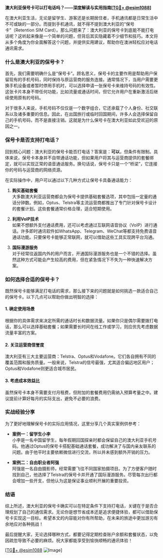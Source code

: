 **澳大利亚保号卡可以打电话吗？——深度解读与实用指南[[TG💪+ @esim1088](https://t.me/s/esim1088)]**

在澳大利亚生活，无论是留学生、游客还是长期居住者，手机通讯都是日常生活中不可或缺的一部分。而提到手机通讯，就不得不提到澳大利亚的“保号卡”（Retention SIM Card）。那么问题来了：澳大利亚的保号卡到底能不能打电话呢？这听起来像是一个简单的问题，但背后其实隐藏着不少细节和技巧。本文将从多个角度为你全面解答这个问题，并提供实用建议，帮助你在澳洲轻松应对电话通讯需求。

### 什么是澳大利亚的保号卡？

首先，我们需要明确什么是“保号卡”。顾名思义，保号卡的主要作用是帮助用户保留现有的手机号码，同时保持与原运营商的服务连接。通常情况下，当用户需要更换手机设备或者暂时停用手机时，可以选择申请一张保号卡来维持号码的有效性。这张卡片本身不带任何功能，比如流量或通话时间，但它允许用户在重新激活后继续使用原有的号码。

对于很多人来说，手机号码不仅仅是一个数字组合，它还承载了个人身份、社交联系以及诸多重要的信息。因此，在出国旅行或临时回国期间，许多人会选择保留自己的手机号码，而不是直接注销。这就是为什么保号卡在澳大利亚如此受欢迎的原因之一。

### 保号卡是否支持打电话？

回到核心问题：澳大利亚的保号卡能否打电话？答案是：**可以**，但条件有限制。具体来说，保号卡本身并不自带通话功能，但如果用户将其与运营商提供的套餐绑定，就可以实现正常的语音通话服务。换句话说，保号卡只是一个“桥梁”，它连接你的号码与运营商的网络资源。

在实际操作中，用户可以通过以下几种方式让保号卡具备通话能力：

1. **购买基础套餐**  
   大多数澳大利亚运营商都会为保号卡提供基础套餐选项，其中包括一定量的通话分钟数。例如，Optus、Telstra等主流运营商都推出了专门针对保号卡设计的套餐计划。这些套餐通常价格合理，适合短期使用。

2. **利用VoIP技术**  
   如果不想额外支付通话费用，还可以考虑通过互联网语音协议（VoIP）进行通话。许多即时通讯软件如WhatsApp、Telegram、WeChat等都支持免费语音通话功能。只要保号卡能够正常联网，就可以借助这些工具实现跨平台沟通。

3. **国际漫游服务**  
   对于经常往返国内外的用户而言，开通国际漫游服务也是一个不错的选择。虽然这种方式可能会产生较高的费用，但在紧急情况下不失为一种快速解决方案。

### 如何选择合适的保号卡？

既然保号卡能够满足打电话的需求，那么接下来的问题就是如何挑选一款适合自己的保号卡。以下几点可以帮助你做出明智的选择：

#### 1. 确定使用场景  
根据你的具体需求来决定所需的通话时长和数据流量。如果你只是偶尔需要拨打电话，那么可以选择基础套餐；如果需要长时间在线工作或学习，则应优先考虑数据流量丰富的方案。

#### 2. 关注运营商信誉度  
澳大利亚有三大主要运营商：Telstra、Optus和Vodafone。它们各自拥有不同的覆盖范围和服务质量。一般来说，Telstra的信号最强，尤其适合偏远地区用户；Optus和Vodafone则更适合城市居民。

#### 3. 考虑成本效益比  
虽然保号卡本身不需要支付月租费，但附加的套餐费用仍需纳入预算考量之中。建议提前计算好每月的实际支出，避免不必要的浪费。

### 实战经验分享

为了更好地理解保号卡的实际应用情况，这里分享几个真实案例供参考：

- **案例一：留学生小李**  
  小李是一名中国留学生，每年假期回国探亲时都会保留自己的澳大利亚手机号码。他通过Optus的保号卡搭配基础通话套餐，成功解决了与国内亲友联系的问题。由于他平时主要依赖微信进行交流，所以并未感到额外开销的压力。

- **案例二：自由职业者阿强**  
  阿强是一名自由摄影师，经常需要飞往不同国家拍摄项目。为了方便客户随时找到自己，他选择了Telstra的保号卡并开通了国际漫游服务。尽管每次出行都会增加一些开支，但他认为这是保证事业顺利开展的重要投资。

### 结语

综上所述，澳大利亚的保号卡确实可以在特定条件下支持打电话，关键在于是否合理规划了自己的通信需求。无论你是想节省成本还是追求便捷体验，都可以借助保号卡实现这一目标。希望本文的内容能对你有所帮助，在未来的旅途中更加游刃有余地应对各种挑战！

最后提醒大家，无论选择哪种方式，都要记得定期检查账户余额和套餐状态，以免因疏忽导致不必要的麻烦。祝大家都能享受到愉快顺畅的通讯体验！

[[TG💪+ @esim1088](https://t.me/s/esim1088) ![Image](https://i.postimg.cc/4NQfJmqS/Snipaste-2025-05-13-00-14-12.png)]